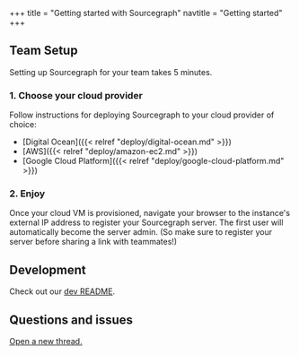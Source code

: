 +++
title = "Getting started with Sourcegraph"
navtitle = "Getting started"
+++

## Team Setup

Setting up Sourcegraph for your team takes 5 minutes.

### 1. Choose your cloud provider

Follow instructions for deploying Sourcegraph to your cloud provider of choice:

* [Digital Ocean]({{< relref "deploy/digital-ocean.md" >}})
* [AWS]({{< relref "deploy/amazon-ec2.md" >}})
* [Google Cloud Platform]({{< relref "deploy/google-cloud-platform.md" >}})

### 2. Enjoy

Once your cloud VM is provisioned, navigate your browser to the instance's
external IP address to register your Sourcegraph server. The first user
will automatically become the server admin. (So make sure to register
your server before sharing a link with teammates!)

## Development

Check out our [dev README](https://src.sourcegraph.com/sourcegraph@master/.tree/README.dev.md).

## Questions and issues

[Open a new thread.](https://src.sourcegraph.com/sourcegraph/.tracker)
